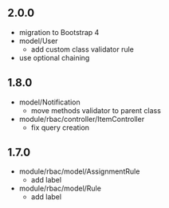 ## 2.0.0

* migration to Bootstrap 4
* model/User
    - add custom class validator rule
* use optional chaining

## 1.8.0

* model/Notification
    - move methods validator to parent class 
* module/rbac/controller/ItemController
    - fix query creation

## 1.7.0

* module/rbac/model/AssignmentRule
    - add label
* module/rbac/model/Rule
    - add label